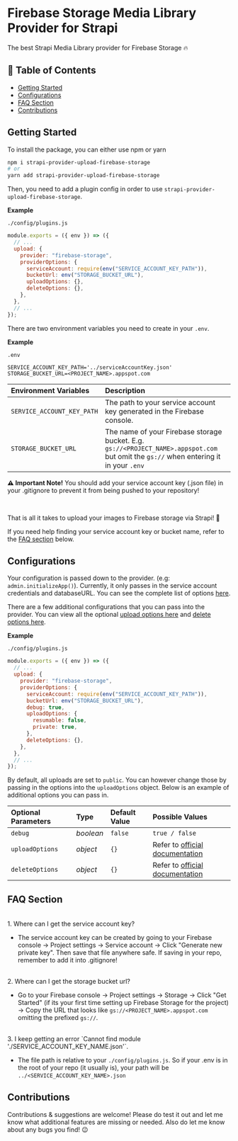 # Firebase Storage Media Library Provider for Strapi

The best Strapi Media Library provider for Firebase Storage 🔥

## 📝 Table of Contents

- [Getting Started](#getting-started)
- [Configurations](#configurations)
- [FAQ Section](#faq-section)
- [Contributions](#contributions)

## Getting Started

To install the package, you can either use npm or yarn

```bash
npm i strapi-provider-upload-firebase-storage
# or
yarn add strapi-provider-upload-firebase-storage
```

Then, you need to add a plugin config in order to use `strapi-provider-upload-firebase-storage`.

**Example**

`./config/plugins.js`

```js
module.exports = ({ env }) => ({
  // ...
  upload: {
    provider: "firebase-storage",
    providerOptions: {
      serviceAccount: require(env("SERVICE_ACCOUNT_KEY_PATH")),
      bucketUrl: env("STORAGE_BUCKET_URL"),
      uploadOptions: {},
      deleteOptions: {},
    },
  },
  // ...
});
```

There are two environment variables you need to create in your `.env`.

**Example**

`.env`

```env
SERVICE_ACCOUNT_KEY_PATH='../serviceAccountKey.json'
STORAGE_BUCKET_URL=<PROJECT_NAME>.appspot.com
```

| Environment Variables      | Description                                                                                                                           |
| :------------------------- | :------------------------------------------------------------------------------------------------------------------------------------ |
| `SERVICE_ACCOUNT_KEY_PATH` | The path to your service account key generated in the Firebase console.                                                               |
| `STORAGE_BUCKET_URL`       | The name of your Firebase storage bucket. E.g. `gs://<PROJECT_NAME>.appspot.com` but omit the `gs://` when entering it in your `.env` |

**⚠ Important Note!**
You should add your service account key (.json file) in your .gitignore to prevent it from being pushed to your repository!

<br>

That is all it takes to upload your images to Firebase storage via Strapi! 🎊

If you need help finding your service account key or bucket name, refer to the [FAQ section](#-faq-section) below.

## Configurations

Your configuration is passed down to the provider. (e.g: `admin.initializeApp()`). Currently, it only passes in the service account credentials and databaseURL. You can see the complete list of options [here](https://firebase.google.com/docs/database/admin/start).

There are a few additional configurations that you can pass into the provider. You can view all the optional [upload options here](https://googleapis.dev/nodejs/storage/latest/global.html#CreateWriteStreamOptions) and [delete options here](https://googleapis.dev/nodejs/storage/latest/File.html#delete).

**Example**

`./config/plugins.js`

```js
module.exports = ({ env }) => ({
  // ...
  upload: {
    provider: "firebase-storage",
    providerOptions: {
      serviceAccount: require(env("SERVICE_ACCOUNT_KEY_PATH")),
      bucketUrl: env("STORAGE_BUCKET_URL"),
      debug: true,
      uploadOptions: {
        resumable: false,
        private: true,
      },
      deleteOptions: {},
    },
  },
  // ...
});
```

By default, all uploads are set to `public`. You can however change those by passing in the options into the `uploadOptions` object. Below is an example of additional options you can pass in.

| Optional Parameters | Type      | Default Value | Possible Values                                                                                                      |
| :------------------ | :-------- | :------------ | :------------------------------------------------------------------------------------------------------------------- |
| `debug`             | _boolean_ | `false`       | `true / false`                                                                                                       |
| `uploadOptions`     | _object_  | `{}`          | Refer to [official documentation](https://googleapis.dev/nodejs/storage/latest/global.html#CreateWriteStreamOptions) |
| `deleteOptions`     | _object_  | `{}`          | Refer to [official documentation](https://googleapis.dev/nodejs/storage/latest/File.html#delete)                     |

## FAQ Section

<br>
1. Where can I get the service account key?

- The service account key can be created by going to your Firebase console → Project settings → Service account → Click "Generate new private key". Then save that file anywhere safe. If saving in your repo, remember to add it into .gitignore!

<br>
2. Where can I get the storage bucket url?

- Go to your Firebase console → Project settings → Storage → Click "Get Started" (if its your first time setting up Firebase Storage for the project) → Copy the URL that looks like `gs://<PROJECT_NAME>.appspot.com` omitting the prefixed `gs://`.

<br>
3. I keep getting an error `Cannot find module './SERVICE_ACCOUNT_KEY_NAME.json'`.

- The file path is relative to your `./config/plugins.js`. So if your .env is in the root of your repo (it usually is), your path will be `../<SERVICE_ACCOUNT_KEY_NAME>.json`

## Contributions

Contributions & suggestions are welcome! Please do test it out and let me know what additional features are missing or needed. Also do let me know about any bugs you find! 😉
